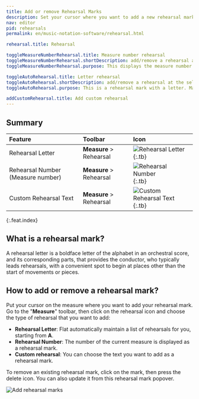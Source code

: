 ```yaml
---
title: Add or remove Rehearsal Marks
description: Set your cursor where you want to add a new rehearsal mark, go to the measure mode and choose the rehearsal tool. A new rehearsal mark will automatically be added, to remove it click again on the icon.
nav: editor
pid: rehearsals
permalink: en/music-notation-software/rehearsal.html

rehearsal.title: Rehearsal

toggleMeasureNumberRehearsal.title: Measure number rehearsal
toggleMeasureNumberRehearsal.shortDescription: add/remove a rehearsal at the selected measure
toggleMeasureNumberRehearsal.purpose: This displays the measure number as a rehearsal mark.

toggleAutoRehearsal.title: Letter rehearsal
toggleAutoRehearsal.shortDescription: add/remove a rehearsal at the selected measure
toggleAutoRehearsal.purpose: This is a rehearsal mark with a letter. Marks of this type are ordered alphabetically. 

addCustomRehearsal.title: Add custom rehearsal
---
```


## Summary

| Feature | Toolbar | Icon |
|:--------|:--------|:-----|
| Rehearsal Letter | **Measure**  > Rehearsal | ![Rehearsal Letter](https://prod.flat-cdn.com/img/icons/editorActions/rehearsalLetter.svg){:.tb} |
| Rehearsal Number (Measure number) | **Measure** > Rehearsal | ![Rehearsal Number](https://prod.flat-cdn.com/img/icons/editorActions/rehearsalLetter.svg){:.tb} |
| Custom Rehearsal Text | **Measure** > Rehearsal | ![Custom Rehearsal Text](https://prod.flat-cdn.com/img/icons/editorActions/rehearsalCustom.svg){:.tb} |
{:.feat.index}

## What is a rehearsal mark?

A rehearsal letter is a boldface letter of the alphabet in an orchestral score, and its corresponding parts, that provides the conductor, who typically leads rehearsals, with a convenient spot to begin at places other than the start of movements or pieces.

## How to add or remove a rehearsal mark?

Put your cursor on the measure where you want to add your rehearsal mark. Go to the "**Measure**" toolbar, then click on the rehearsal icon and choose the type of rehearsal that you want to add:

* **Rehearsal Letter**: Flat automatically maintain a list of rehearsals for you, starting from **A**.
* **Rehearsal Number**: The number of the current measure is displayed as a rehearsal mark.
* **Custom rehearsal**: You can choose the text you want to add as a rehearsal mark.

To remove an existing rehearsal mark, click on the mark, then press the delete icon. You can also update it from this rehearsal mark popover.

![Add rehearsal marks](/help/assets/img/editor/rehearsal.gif)